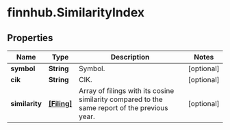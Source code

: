 # finnhub.SimilarityIndex

## Properties

Name | Type | Description | Notes
------------ | ------------- | ------------- | -------------
**symbol** | **String** | Symbol. | [optional] 
**cik** | **String** | CIK. | [optional] 
**similarity** | [**[Filing]**](Filing.md) | Array of filings with its cosine similarity compared to the same report of the previous year. | [optional] 


